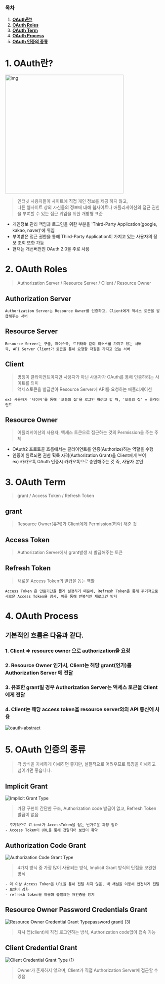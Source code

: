 ### 목차

1. [**OAuth란?**](#1-oauth란)
2. [**OAuth Roles**](#2-oauth-roles)
3. [**OAuth Term**](#3-oauth-term)
4. [**OAuth Process**](#4-oauth-process)
5. [**OAuth 인증의 종류**](#5-oauth-인증의-종류)

# 1. OAuth란?
<img width="383" alt="img" src="https://github.com/SSAFYSEOUL06CSSTUDY/06CSSTUDY/assets/108852263/62a1458c-cedc-488b-abbd-4d45d97bba87">

> 인터넷 사용자들이 사이트에 직접 개인 정보를 제공 하지 않고, <br>
> 다른 웹사이트 상의 자신들의 정보에 대해 웹사이트나 애플리케이션의 접근 권한을 부여할 수 있는 접근 위임을 위한 개방형 표준

- 개인정보 관리 책임과 로그인을 위한 부분을 'Third-Party Application(google, kakao, naver)'에 위임
- 부여받은 접근 권한을 통해 Third-Party Application이 가지고 있는 사용자의 정보 조회 또한 가능
- 현재는 개선버전인 OAuth 2.0을 주로 사용

# 2. OAuth Roles

> Authorization Server / Resource Server / Client / Resource Owner

## Authorization Server

    Authorization Server는 Resource Owner를 인증하고, Client에게 액세스 토큰을 발급해주는 서버

## Resource Server

    Resource Server는 구글, 페이스북, 트위터와 같이 리소스를 가지고 있는 서버
    즉, API Server Client가 토큰을 통해 요청할 자원을 가지고 있는 서버

## Client

> 명칭이 클라이언트이지만 사용자가 아닌 사용자가 OAuth를 통해 인증하려는 사이트를 의미<br>
> 액세스토큰을 발급받아 Resource Server에 API를 요청하는 애플리케이션

    ex) 사용자가 '네이버'를 통해 '오늘의 집'을 로그인 하려고 할 때, '오늘의 집' = 클라이언트

## Resource Owner

> 어플리케이션의 사용자, 액세스 토큰으로 접근하는 것의 Permission을 주는 주체

- OAuth2 프로토콜 흐름에서는 클라이언트를 인증(Authorize)하는 역할을 수행
- 인증이 완료되면 권한 획득 자격(Authorization Grant)을 Client에게 부여<br>
  ex) 카카오톡 OAuth 인증시 카카오톡으로 승인해주는 것 즉, 사용자 본인

# 3. OAuth Term

> grant / Access Token / Refresh Token

## grant

> Resource Owner(유저)가 Client에게 Permission(허락) 해준 것

## Access Token

> Authorization Server에서 grant발생 시 발급해주는 토큰

## Refresh Token

> 새로운 Access Token의 발급을 돕는 역할

    Access Token 은 만료기간을 짧게 설정하기 때문에, Refresh Token을 통해 주기적으로 새로운 Access Token을 갱시, 이를 통해 반복적인 재로그인 방지

# 4. OAuth Process

## 기본적인 흐름은 다음과 같다.

### 1. Client => resource owner 으로 authorization을 요청

### 2. Resource Owner 인가시, Client는 해당 grant(인가)를 Authorization Server 에 전달

### 3. 유효한 grant일 경우 Authorization Server는 액세스 토큰을 Client에게 전달

### 4. Client는 해당 access token을 resource server와의 API 통신에 사용

![oauth-abstract](https://github.com/SSAFYSEOUL06CSSTUDY/06CSSTUDY/assets/108852263/e5b4f5c5-7f9c-417e-ade7-7af870770f94)

# 5. OAuth 인증의 종류

> 각 방식을 자세하게 이해하면 좋지만, 실질적으로 어려우므로 특징을 이해하고 넘어가면 좋습니다.

## Implicit Grant
![Implicit Grant Type](https://github.com/SSAFYSEOUL06CSSTUDY/06CSSTUDY/assets/108852263/76d76cab-ba5b-49d7-b01f-128bc165a15c)

> 가장 구현이 간단한 구조, Authorization code 발급이 없고, Refresh Token 발급이 없음

    - 주기적으로 Client가 AccessToken을 얻는 번거로운 과정 필요
    - Access Token이 URL을 통해 전달되어 보안이 취약

## Authorization Code Grant
![Authorization Code Grant Type](https://github.com/SSAFYSEOUL06CSSTUDY/06CSSTUDY/assets/108852263/e23a12d9-29b1-4063-92bd-c140c3d02d87)

> 4가지 방식 중 가장 많이 사용되는 방식, Implicit Grant 방식의 단점을 보완한 방식

    - 더 이상 Access Token을 URL을 통해 전달 하지 않음, 백 채널을 이용해 안전하게 전달
    - 보안이 강화
    - refresh token을 이용해 불필요한 재인증을 방지

## Resource Owner Password Credentials Grant
![Resource Owner Credential Grant Typepassword grant) (3)](https://github.com/SSAFYSEOUL06CSSTUDY/06CSSTUDY/assets/108852263/a1bebb6c-85ed-4fbc-bc24-6d5fa30bb128)

> 자사 앱(client)에 직접 로그인하는 방식, Authorization code없이 접속 가능

## Client Credential Grant
![Client Credential Grant Type (1)](https://github.com/SSAFYSEOUL06CSSTUDY/06CSSTUDY/assets/108852263/2cbdcb85-bdb9-4c6e-aee0-26eb753d6314)

> Owner가 존재하지 않으며, Client가 직접 Authorization Server에 접근할 수 있음
